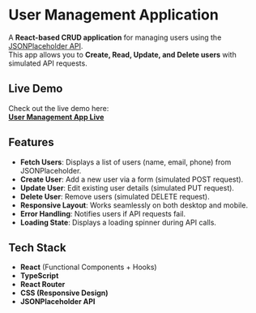 # User Management Application

A **React-based CRUD application** for managing users using the [JSONPlaceholder API](https://jsonplaceholder.typicode.com/).  
This app allows you to **Create, Read, Update, and Delete users** with simulated API requests.  

## Live Demo

Check out the live demo here:  
**[User Management App Live](https://user-dashboard-red-ten.vercel.app/)**

## Features

- **Fetch Users**: Displays a list of users (name, email, phone) from JSONPlaceholder.
- **Create User**: Add a new user via a form (simulated POST request).
- **Update User**: Edit existing user details (simulated PUT request).
- **Delete User**: Remove users (simulated DELETE request).
- **Responsive Layout**: Works seamlessly on both desktop and mobile.
- **Error Handling**: Notifies users if API requests fail.
- **Loading State**: Displays a loading spinner during API calls.


## Tech Stack

- **React** (Functional Components + Hooks)
- **TypeScript**
- **React Router**
- **CSS (Responsive Design)**
- **JSONPlaceholder API**


